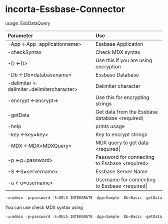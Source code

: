 
# incorta-Essbase-Connector

usage: EsbDataQuery

| Parameter     | Use                               |
|:--------------|:----------------------------------|
| -App <-App=applicationname> | Essbase Application <required> |
| -checkSyntax | Check MDX syntax |
| -D <-D> |  Use this if you are using encryption |
| -Db <-Db=databasename>  | Essbase Database <required> |
| -delimiter <-delimiter=delimitercharacter>  | Delimiter character |
| -encrypt <-encrypt=<encryptstring>>         | Use this for encrypting strings|
| -getData                                    | Get data from the Essbase database \<required\ |
| -help                                       | prints usage|
| -key <-key=key>                             | Key to encrypt strings|
| -MDX <-MDX=MDXQuery>                        | MDX query to get data \<required\|
| -p <-p=password>                            | Password for connecting to Essbase \<required\>|
| -S <-S=servername>                          | Essbase Server Name|
| -u <-u=username>                            | Username for connecting to Essbase \<required\|

```java
-u=admin -p=password -S=OEL5-INTEKGRATE -App=Sample -Db=Basic -getData -MDX="SELECT {[Jan],[Feb]} ON AXIS(1),{[Sales],[COGS]} ON AXIS(0),{[Actual]} ON AXIS(2), {[100-10]} on AXIS(3) from [Sample.Basic]" -delimiter="|"
```
You can use check MDX syntax using

```java
-u=admin -p=password -S=OEL5-INTEKGRATE -App=Sample -Db=Basic -getData -MDX="SELECT {[Jan],[Feb]} ON AXIS(1),{[Sales],[COGS]} ON AXIS(0),{[Actual]} ON AXIS(2), {[100-10]} on AXIS(3) from [Sample.Basic]" -checkSyntax
```
